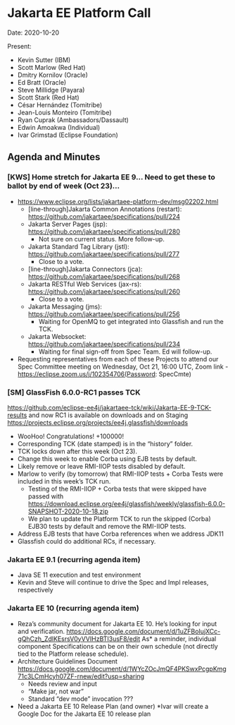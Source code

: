 # Jakarta EE Platform Call

Date: 2020-10-20

Present:

- Kevin Sutter (IBM)
- Scott Marlow (Red Hat)
- Dmitry Kornilov (Oracle)
- Ed Bratt (Oracle)
- Steve Millidge (Payara)
- Scott Stark (Red Hat)
- César Hernández (Tomitribe)
- Jean-Louis Monteiro (Tomitribe)
- Ryan Cuprak (Ambassadors/Dassault)
- Edwin Amoakwa (Individual)
- Ivar Grimstad (Eclipse Foundation)

## Agenda and Minutes

### [KWS] Home stretch for Jakarta EE 9…  Need to get these to ballot by end of week (Oct 23)...

* https://www.eclipse.org/lists/jakartaee-platform-dev/msg02202.html 
  * [line-through]Jakarta Common Annotations (restart): https://github.com/jakartaee/specifications/pull/224
  * Jakarta Server Pages (jsp):  https://github.com/jakartaee/specifications/pull/280
    * Not sure on current status.  More follow-up.
  * Jakarta Standard Tag Library (jstl):  https://github.com/jakartaee/specifications/pull/277
    * Close to a vote.
  * [line-through]Jakarta Connectors (jca):  https://github.com/jakartaee/specifications/pull/268
  * Jakarta RESTful Web Services (jax-rs):  https://github.com/jakartaee/specifications/pull/260
    * Close to a vote.
  * Jakarta Messaging (jms):  https://github.com/jakartaee/specifications/pull/256
    * Waiting for OpenMQ to get integrated into Glassfish and run the TCK.
  * Jakarta Websocket:  https://github.com/jakartaee/specifications/pull/234
    * Waiting for final sign-off from Spec Team. Ed will follow-up.
* Requesting representatives from each of these Projects to attend our Spec Committee meeting on Wednesday, Oct 21, 16:00 UTC, Zoom link - https://eclipse.zoom.us/j/102354706(Password: SpecCmte)

### [SM] GlassFish 6.0.0-RC1 passes TCK
https://github.com/eclipse-ee4j/jakartaee-tck/wiki/Jakarta-EE-9-TCK-results and now RC1 is available on downloads and on Staging https://projects.eclipse.org/projects/ee4j.glassfish/downloads 

* WooHoo!  Congratulations! +100000!  
* Corresponding TCK (date stamped) is in the “history” folder.
* TCK locks down after this week (Oct 23).
* Change this week to enable Corba using EJB tests by default.
* Likely remove or leave RMI-IIOP tests disabled by default.
* Marlow to verify (by tomorrow) that RMI-IIOP tests + Corba Tests were included in this week’s TCK run.
  * Testing of the RMI-IIOP + Corba tests that were skipped have passed with https://download.eclipse.org/ee4j/glassfish/weekly/glassfish-6.0.0-SNAPSHOT-2020-10-18.zip
  * We plan to update the Platform TCK to run the skipped (Corba) EJB30 tests by default and remove the RMI-IIOP tests.
* Address EJB tests that have Corba references when we address JDK11
* Glassfish could do additional RCs, if necessary.

### Jakarta EE 9.1 (recurring agenda item)

* Java SE 11 execution and test environment
* Kevin and Steve will continue to drive the Spec and Impl releases, respectively

### Jakarta EE 10 (recurring agenda item)

* Reza’s community document for Jakarta EE 10.  He’s looking for input and verification.  https://docs.google.com/document/d/1uZFBoIujXCc-gQhCzh_ZdlKEsrsV0yVVIHzBTI3usF8/edit 
As*  a reminder, individual component Specifications can be on their own schedule (not directly tied to the Platform release schedule).
* Architecture Guidelines Document
https://docs.google.com/document/d/1WYcZOcJmQF4PKSwxPcgpKmg71c3LCmHcyh07ZF-rnew/edit?usp=sharing 
  * Needs review and input
  * “Make jar, not war”
  * Standard “dev mode” invocation ???
* Need a Jakarta EE 10 Release Plan (and owner)
  *Ivar will create a Google Doc for the Jakarta EE 10 release plan
